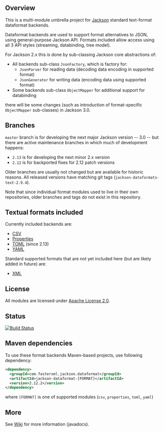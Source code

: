 ## Overview

This is a multi-module umbrella project for [Jackson](../../../jackson)
standard text-format dataformat backends.

Dataformat backends are used to support format alternatives to JSON, using
general-purpose Jackson API. Formats included allow access using all 3
API styles (streaming, databinding, tree model).

For Jackson 2.x this is done by sub-classing Jackson core abstractions of:

* All backends sub-class `JsonFactory`, which is factory for:
    * `JsonParser` for reading data (decoding data encoding in supported format)
    * `JsonGenerator` for writing data (encoding data using supported format)
* Some backends sub-class `ObjectMapper` for additional support for databinding

there will be some changes (such as introduction of format-specific `ObjectMapper`
sub-classes) in Jackson 3.0.

## Branches

`master` branch is for developing the next major Jackson version -- 3.0 -- but there
are active maintenance branches in which much of development happens:

* `2.13` is for developing the next minor 2.x version
* `2.12` is for backported fixes for 2.12 patch versions

Older branches are usually not changed but are available for historic reasons.
All released versions have matching git tags (`jackson-dataformats-text-2.9.4`).

Note that since individual format modules used to live in their own repositories,
older branches and tags do not exist in this repository.

## Textual formats included

Currently included backends are:

* [CSV](csv/)
* [Properties](properties/)
* [TOML](toml/) (since 2.13)
* [YAML](yaml/)

Standard supported formats that are not yet included here (but are likely added
in future)  are:

* [XML](../../../jackson-dataformat-xml)

## License

All modules are licensed under [Apache License 2.0](http://www.apache.org/licenses/LICENSE-2.0.txt).

## Status

[![Build Status](https://travis-ci.org/FasterXML/jackson-dataformats-text.svg?branch=master)](https://travis-ci.org/FasterXML/jackson-dataformats-text)

## Maven dependencies

To use these format backends Maven-based projects, use following dependency:

```xml
<dependency>
  <groupId>com.fasterxml.jackson.dataformat</groupId>
  <artifactId>jackson-dataformat-[FORMAT]</artifactId>
  <version>2.12.2</version>
</dependency>
```

where `[FORMAT]` is one of supported modules (`csv`, `properties`, `toml`, `yaml`)

## More

See [Wiki](../../wiki) for more information (javadocs).
